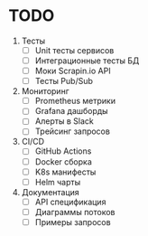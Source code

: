 # TODO

1. Тесты
   - [ ] Unit тесты сервисов
   - [ ] Интеграционные тесты БД
   - [ ] Моки Scrapin.io API
   - [ ] Тесты Pub/Sub

2. Мониторинг
   - [ ] Prometheus метрики
   - [ ] Grafana дашборды
   - [ ] Алерты в Slack
   - [ ] Трейсинг запросов

3. CI/CD
   - [ ] GitHub Actions
   - [ ] Docker сборка
   - [ ] K8s манифесты
   - [ ] Helm чарты

4. Документация
   - [ ] API спецификация
   - [ ] Диаграммы потоков
   - [ ] Примеры запросов

